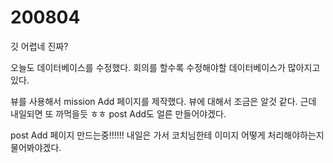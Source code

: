 # 200804

깃 어렵네 진짜?



오늘도 데이터베이스를 수정했다. 회의를 할수록 수정해야할 데이터베이스가 많아지고있다.




뷰를 사용해서 mission Add 페이지를 제작했다. 뷰에 대해서 조금은 알것 같다. 근데 내일되면 또 까먹을듯 ㅎㅎ post Add도 얼른 만들어야겠다.





post Add 페이지 만드는중!!!!!! 내일은 가서 코치님한테 이미지 어떻게 처리해야하는지 물어봐야겠다.